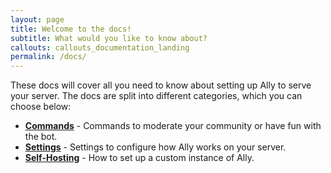 ```yaml
---
layout: page
title: Welcome to the docs!
subtitle: What would you like to know about?
callouts: callouts_documentation_landing
permalink: /docs/
---
```


These docs will cover all you need to know about setting up Ally to serve your
server.  The docs are split into different categories, which you can choose
below:

* **[Commands](./commands/)** - Commands to moderate your community or have
fun with the bot.
* **[Settings](./settings/)** - Settings to configure how Ally works on your
server.
* **[Self-Hosting](./selfhost/)** - How to set up a custom instance of Ally.
